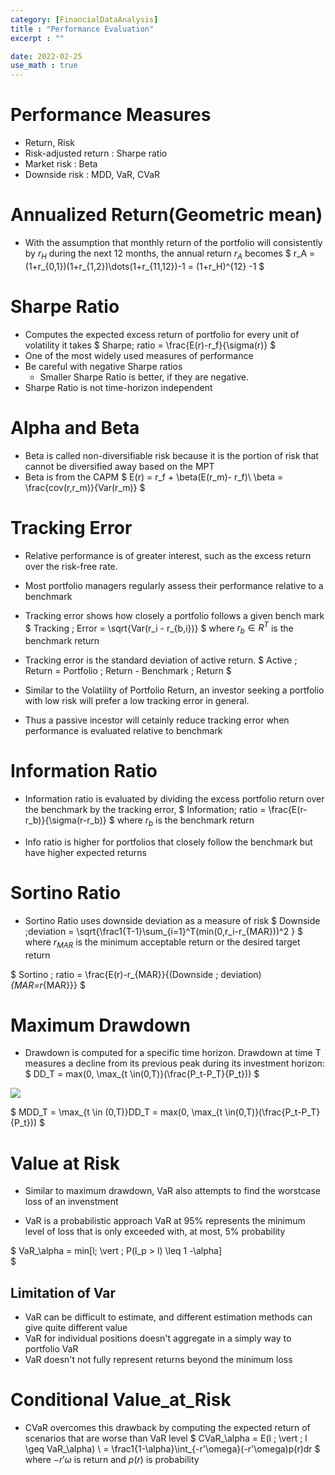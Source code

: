 ```yaml
---
category: [FinancialDataAnalysis]
title : "Performance Evaluation"
excerpt : ""

date: 2022-02-25
use_math : true
---
```


# __Performance Measures__

+ Return, Risk
+ Risk-adjusted return : Sharpe ratio
+ Market risk : Beta
+ Downside risk : MDD, VaR, CVaR

# __Annualized Return(Geometric mean)__

+ With the assumption that monthly return of the portfolio will consistently by $r_H$ during the next 12 months, the annual return $r_A$ becomes
$
r_A = (1+r_{0,1})(1+r_{1,2})\dots(1+r_{11,12})-1 = (1+r_H)^{12} -1
$

# __Sharpe Ratio__
+ Computes the expected excess return of portfolio for every unit of volatility it takes
$
Sharpe\; ratio = \frac{E(r)-r_f}{\sigma(r)}
$
+ One of the most widely used measures of performance
+ Be careful with negative Sharpe ratios
    + Smaller Sharpe Ratio is better, if they are negative.
+ Sharpe Ratio is not time-horizon independent

# __Alpha and Beta__

+ Beta is called non-diversifiable risk because it is the portion of risk that cannot be diversified away based on the MPT
+ Beta is from the CAPM
$
E(r) = r_f + \beta(E(r_m)- r_f)\\
\beta = \frac{cov(r,r_m)}{Var(r_m)}
$

# __Tracking Error__

+ Relative performance is of greater interest, such as the excess return over the risk-free rate.
+ Most portfolio managers regularly assess their performance relative to a benchmark
+ Tracking error shows how closely a portfolio follows a given bench mark
$
Tracking \; Error = \sqrt{Var(r_i - r_{b,i})}
$
where $r_b \in R^T$ is the benchmark return
+ Tracking error is the standard deviation of active return.
$
Active \; Return = Portfolio \; Return - Benchmark \; Return
$

+ Similar to the Volatility of Portfolio Return, an investor seeking a portfolio with low risk will prefer a low tracking error in general.
+ Thus a passive incestor will cetainly reduce tracking error when performance is evaluated relative to benchmark

# __Information Ratio__

+ Information ratio is evaluated by dividing the excess portfolio return over the benchmark by the tracking error,
$
Information\; ratio = \frac{E(r-r_b)}{\sigma(r-r_b)} 
$ where $r_b$ is the benchmark return

+ Info ratio is higher for portfolios that closely follow the benchmark but have higher expected returns

# __Sortino Ratio__

+ Sortino Ratio uses downside deviation as a measure of risk
$
Downside \;deviation = \sqrt{\frac1{T-1}\sum_{i=1}^T(min(0,r_i-r_{MAR}))^2
}
$
where $r_{MAR}$ is the minimum acceptable return or the desired target return

$
Sortino \; ratio = \frac{E(r)-r_{MAR}}{(Downside \; deviation)_{MAR=r_{MAR}}}
$

# __Maximum Drawdown__

+ Drawdown is computed for a specific time horizon. Drawdown at time T measures a decline from its previous peak during its investment horizon:
$
DD_T = max(0, \max_{t \in(0,T)}(\frac{P_t-P_T}{P_t}))
$

<p>
<img src = "/assets/img/MDD.png"  >
</p>
    

$
MDD_T =  \max_{t \in (0,T)}DD_T =  max(0, \max_{t \in(0,T)}(\frac{P_t-P_T}{P_t}))
$

# __Value at Risk__

+ Similar to maximum drawdown, VaR also attempts to find the worstcase loss of an invenstment

+ VaR is a probabilistic approach VaR at 95% represents the minimum level of loss that is only exceeded with, at most, 5% probability

$
VaR_\alpha = min[l\; \vert \; P(l_p > l) \leq 1 -\alpha]  
$

## __Limitation of Var__

+ VaR can be difficult to estimate, and different estimation methods can give  quite different value
+ VaR for individual positions doesn't aggregate in a simply way to portfolio VaR
+ VaR doesn't not fully represent returns beyond the minimum loss

# __Conditional Value_at_Risk__

+ CVaR overcomes this drawback by computing the expected return of scenarios that are worse than VaR level
$
CVaR_\alpha = E(l \; \vert \; l \geq VaR_\alpha)
\\ = \frac1{1-\alpha}\int_{-r'\omega}(-r'\omega)p(r)dr
$
where $-r'\omega$ is return and $p(r)$ is probability
